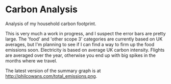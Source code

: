 # Carbon Analysis

Analysis of my household carbon footprint.

This is very much a work in progress, and I suspect the error bars are pretty large. The 'food' and 'other scope 3' categories are currently based on UK averages, but I'm planning to see if I can find a way to firm up the food emissions soon. Electricity is based on average UK carbon intensity. Flights are averaged over the year, otherwise you end up with big spikes in the months where we travel.

The latest version of the summary graph is at http://philcowans.com/total_emissions.png.
